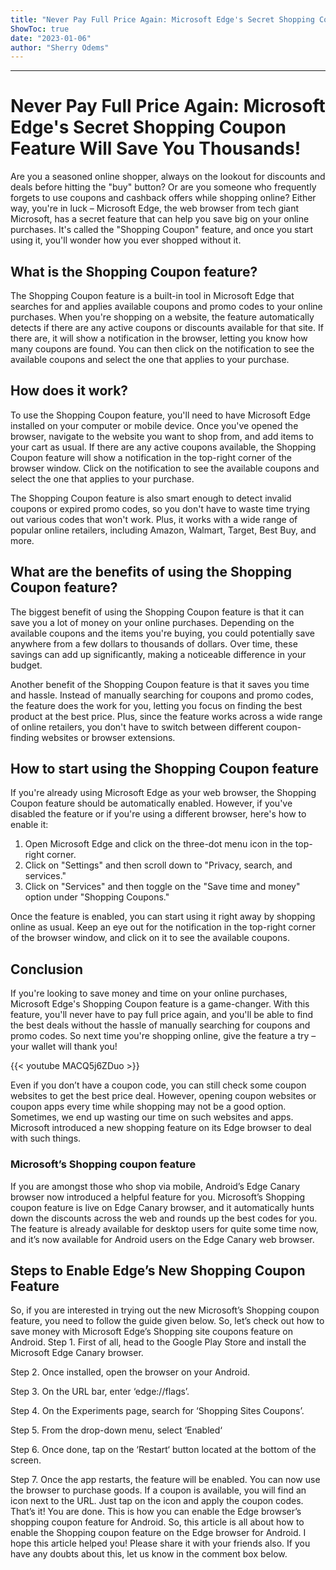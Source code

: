 ```yaml
---
title: "Never Pay Full Price Again: Microsoft Edge's Secret Shopping Coupon Feature Will Save You Thousands!"
ShowToc: true 
date: "2023-01-06"
author: "Sherry Odems"
---
```

*****
# Never Pay Full Price Again: Microsoft Edge's Secret Shopping Coupon Feature Will Save You Thousands!

Are you a seasoned online shopper, always on the lookout for discounts and deals before hitting the "buy" button? Or are you someone who frequently forgets to use coupons and cashback offers while shopping online? Either way, you're in luck – Microsoft Edge, the web browser from tech giant Microsoft, has a secret feature that can help you save big on your online purchases. It's called the "Shopping Coupon" feature, and once you start using it, you'll wonder how you ever shopped without it.

## What is the Shopping Coupon feature?

The Shopping Coupon feature is a built-in tool in Microsoft Edge that searches for and applies available coupons and promo codes to your online purchases. When you're shopping on a website, the feature automatically detects if there are any active coupons or discounts available for that site. If there are, it will show a notification in the browser, letting you know how many coupons are found. You can then click on the notification to see the available coupons and select the one that applies to your purchase.

## How does it work?

To use the Shopping Coupon feature, you'll need to have Microsoft Edge installed on your computer or mobile device. Once you've opened the browser, navigate to the website you want to shop from, and add items to your cart as usual. If there are any active coupons available, the Shopping Coupon feature will show a notification in the top-right corner of the browser window. Click on the notification to see the available coupons and select the one that applies to your purchase.

The Shopping Coupon feature is also smart enough to detect invalid coupons or expired promo codes, so you don't have to waste time trying out various codes that won't work. Plus, it works with a wide range of popular online retailers, including Amazon, Walmart, Target, Best Buy, and more.

## What are the benefits of using the Shopping Coupon feature?

The biggest benefit of using the Shopping Coupon feature is that it can save you a lot of money on your online purchases. Depending on the available coupons and the items you're buying, you could potentially save anywhere from a few dollars to thousands of dollars. Over time, these savings can add up significantly, making a noticeable difference in your budget.

Another benefit of the Shopping Coupon feature is that it saves you time and hassle. Instead of manually searching for coupons and promo codes, the feature does the work for you, letting you focus on finding the best product at the best price. Plus, since the feature works across a wide range of online retailers, you don't have to switch between different coupon-finding websites or browser extensions.

## How to start using the Shopping Coupon feature

If you're already using Microsoft Edge as your web browser, the Shopping Coupon feature should be automatically enabled. However, if you've disabled the feature or if you're using a different browser, here's how to enable it:

1. Open Microsoft Edge and click on the three-dot menu icon in the top-right corner.
2. Click on "Settings" and then scroll down to "Privacy, search, and services."
3. Click on "Services" and then toggle on the "Save time and money" option under "Shopping Coupons."

Once the feature is enabled, you can start using it right away by shopping online as usual. Keep an eye out for the notification in the top-right corner of the browser window, and click on it to see the available coupons.

## Conclusion

If you're looking to save money and time on your online purchases, Microsoft Edge's Shopping Coupon feature is a game-changer. With this feature, you'll never have to pay full price again, and you'll be able to find the best deals without the hassle of manually searching for coupons and promo codes. So next time you're shopping online, give the feature a try – your wallet will thank you!

{{< youtube MACQ5j6ZDuo >}} 



Even if you don’t have a coupon code, you can still check some coupon websites to get the best price deal. However, opening coupon websites or coupon apps every time while shopping may not be a good option.
Sometimes, we end up wasting our time on such websites and apps. Microsoft introduced a new shopping feature on its Edge browser to deal with such things.

 
### Microsoft’s Shopping coupon feature


If you are amongst those who shop via mobile, Android’s Edge Canary browser now introduced a helpful feature for you. Microsoft’s Shopping coupon feature is live on Edge Canary browser, and it automatically hunts down the discounts across the web and rounds up the best codes for you.
The feature is already available for desktop users for quite some time now, and it’s now available for Android users on the Edge Canary web browser.

 
## Steps to Enable Edge’s New Shopping Coupon Feature


So, if you are interested in trying out the new Microsoft’s Shopping coupon feature, you need to follow the guide given below. So, let’s check out how to save money with Microsoft Edge’s Shopping site coupons feature on Android.
Step 1. First of all, head to the Google Play Store and install the Microsoft Edge Canary browser.

Step 2. Once installed, open the browser on your Android.

Step 3. On the URL bar, enter ‘edge://flags’.

Step 4. On the Experiments page, search for ‘Shopping Sites Coupons’.

Step 5. From the drop-down menu, select ‘Enabled‘

Step 6. Once done, tap on the ‘Restart‘ button located at the bottom of the screen.

Step 7. Once the app restarts, the feature will be enabled. You can now use the browser to purchase goods. If a coupon is available, you will find an icon next to the URL. Just tap on the icon and apply the coupon codes.
That’s it! You are done. This is how you can enable the Edge browser’s shopping coupon feature for Android.
So, this article is all about how to enable the Shopping coupon feature on the Edge browser for Android. I hope this article helped you! Please share it with your friends also. If you have any doubts about this, let us know in the comment box below.





